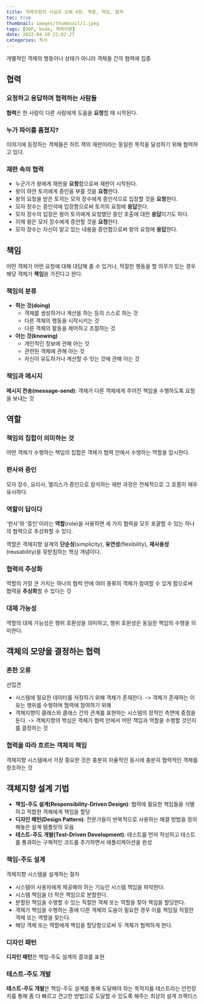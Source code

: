 ```yaml
---
title: 객체지향의 사실과 오해 4장. 역할, 책임, 협력
toc: true
thumbnail: images/thumbnail/1.jpeg
tags: [OOP, book, 객체지향]
date: 2022-04-10 21:02:27
categories: 독서
---
```

개별적인 객체의 행동이나 상태가 아니라 객체들 간의 협력에 집중
## 협력
### 요청하고 응답하며 협력하는 사람들
**협력**은 한 사람이 다른 사람에게 도움을 **요청**할 때 시작된다.
### 누가 파이를 훔쳤지?
이야기에 등장하는 객체들은 하트 잭의 재판이라는 동일한 목적을 달성하기 위해 협력하고 있다.
### 재판 속의 협력
- 누군가가 왕에게 재판을 **요청**함으로써 재판이 시작된다.
- 왕이 하얀 토끼에게 증인을 부를 것을 **요청**한다.
- 왕의 요청을 받은 토끼는 모자 장수에게 증인석으로 입장할 것을 **요청**한다.
- 모자 장수는 증인석에 입장함으로써 토끼의 요청에 **응답**한다.
- 모자 장수의 입장은 왕이 토끼에게 요청했던 증인 호출에 대한 **응답**이기도 하다.
- 이제 왕은 모자 장수에게 증언할 것을 **요청**한다.
- 모자 장수는 자신이 알고 있는 내용을 증언함으로써 왕의 요청에 **응답**한다.

## 책임
어떤 객체가 어떤 요청에 대해 대답해 줄 수 있거나, 적절한 행동을 할 의무가 있는 경우 해당 객체가 **책임**을 가진다고 한다.
### 책임의 분류
- **하는 것(doing)**
  -  객체를 생성하거나 계산을 하는 등의 스스로 하는 것
  -  다른 객체의 행동을 시작시키는 것
  -  다른 객체의 활동을 제어하고 조절하는 것
-  **아는 것(knowing)**
   -  개인적인 정보에 관해 아는 것
   -  관련된 객체에 관해 아는 것
   -  자신이 유도하거나 계산할 수 잇는 것에 관해 아는 것

### 책임과 메시지
**메시지 전송(message-send)**: 객체가 다른 객체에게 주어진 책임을 수행하도록 요청을 보내는 것
## 역할
### 책임의 집합이 의미하는 것
어떤 객체가 수행하는 책임의 집합은 객체가 협력 안에서 수행하는 역할을 암시한다.
### 판사와 증인
모자 장수, 요리사, 앨리스가 증인으로 참석하는 재판 과정은 전체적으로 그 흐름이 매우 유사하다.
### 역할이 답이다
'판사'와 '증인'이라는 **역할**(role)을 사용하면 세 가지 협력을 모두 포괄할 수 있는 하나의 협력으로 추상화할 수 있다.

역할은 객체지향 설계의 **단순성**(simplicity), **유연성**(flexibility), **재사용성**(reusability)을 뒷받침하는 핵심 개념이다.
### 협력의 추상화
역할의 가장 큰 가치는 하나의 협력 안에 여러 종류의 객체가 참여할 수 있게 함으로써 협력을 **추상화**할 수 있다는 것
### 대체 가능성
역할의 대체 가능성은 행위 호환성을 의미하고, 행위 호완성은 동일한 책임의 수행을 의미한다.
## 객체의 모양을 결정하는 협력
### 흔한 오류
선입견
- 시스템에 필요한 데이터를 저장하기 위해 객체가 존재한다. -> 객체가 존재하는 이유는 행위를 수행하며 협력에 참여하기 위해
- 객체지향이 클래스와 클래스 간의 관계를 표현하는 시스템의 정적인 측면에 중점을 둔다. -> 객체지향의 핵심은 객체가 협력 안에서 어떤 책임과 역할을 수행할 것인지를 결정하는 것

### 협력을 따라 흐르는 객체의 책임
객체지향 시스템에서 가장 중요한 것은 충분히 자율적인 동시에 충분히 협력적인 객체를 창조하는 것
## 객체지향 설계 기법
- **책임-주도 설계(Responsibility-Driven Design)**: 협력에 필요한 책임들을 식별하고 적합한 객체에게 책임을 할당
- **디자인 패턴(Design Pattern)**: 전문가들이 반복적으로 사용하는 해결 방법을 정의해놓은 설계 템플릿의 모음
- **테스트-주도 개발(Test-Driven Development)**: 테스트를 먼저 작성하고 테스트를 통과하는 구체적인 코드를 추가하면서 애플리케이션을 완성

### 책임-주도 설계
객체지향 시스템을 설계하는 절차
- 시스템이 사용자에게 제공해야 하는 기능인 시스템 책임을 파악한다.
- 시스템 책임을 더 작은 책임으로 분할한다.
- 분할된 책임을 수행할 수 있는 적절한 객체 또는 역할을 찾아 책임을 할당한다.
- 객체가 책임을 수행하는 중에 다른 객체의 도움이 필요한 경우 이를 책임질 적절한 객체 또는 역할을 찾는다.
- 해당 객체 또는 역할에게 책임을 할당함으로써 두 객체가 협력하게 한다.

### 디자인 패턴
**디자인 패턴**은 책임-주도 설계의 결과를 표현
### 테스트-주도 개발
**테스트-주도 개발**은 책임-주도 설계를 통해 도달해야 하는 목적지를 테스트라는 안전장치를 통해 좀 더 빠르고 견고한 방법으로 도달할 수 있도록 해주는 최상의 설계 프랙티스